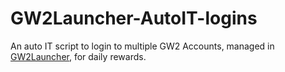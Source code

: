 # GW2Launcher-AutoIT-logins

An auto IT script to login to multiple GW2 Accounts, managed in [GW2Launcher](https://github.com/Healix/Gw2Launcher), for daily rewards.



